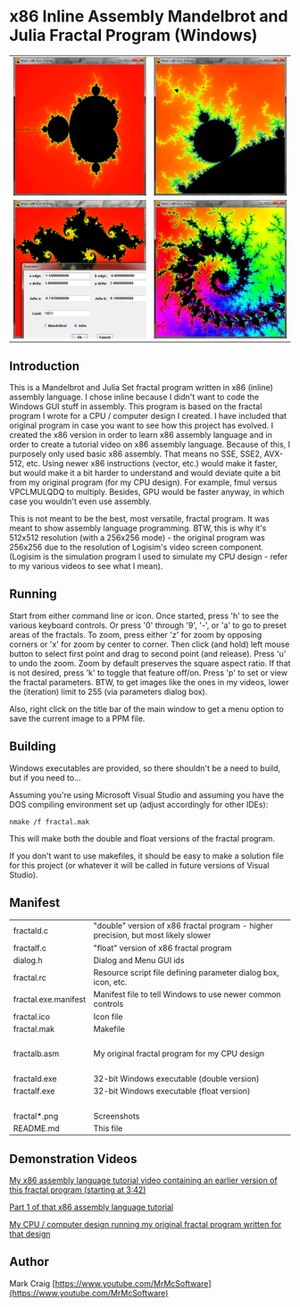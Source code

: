 x86 Inline Assembly Mandelbrot and Julia Fractal Program (Windows)
==================================================================

<table>
<tr><td><img src="fractal1.png"/></td><td><img src="fractal2.png"/></td></tr>
<tr><td><img src="fractal3.png"/></td><td><img src="fractal4.png"/></td></tr>
</table>
 
## Introduction

This is a Mandelbrot and Julia Set fractal program written in x86 (inline)
assembly language.  I chose inline because I didn't want to code the Windows
GUI stuff in assembly.  This program is based on the fractal program I wrote
for a CPU / computer design I created.  I have included that original program
in case you want to see how this project has evolved.  I created the x86 version
in order to learn x86 assembly language and in order to create a tutorial video
on x86 assembly language.  Because of this, I purposely only used basic x86
assembly.  That means no SSE, SSE2, AVX-512, etc.  Using newer x86 instructions
(vector, etc.) would make it faster, but would make it a bit harder to
understand and would deviate quite a bit from my original program (for my CPU
design).  For example, fmul versus VPCLMULQDQ to multiply.  Besides, GPU would
be faster anyway, in which case you wouldn't even use assembly.

This is not meant to be the best, most versatile, fractal program.  It was
meant to show assembly language programming.  BTW, this is why it's 512x512
resolution (with a 256x256 mode) - the original program was 256x256 due to the
resolution of Logisim's video screen component.  (Logisim is the simulation
program I used to simulate my CPU design - refer to my various videos to see
what I mean).

## Running

Start from either command line or icon.
Once started, press 'h' to see the various keyboard controls.  Or press
'0' through '9', '-', or 'a' to go to preset areas of the fractals.  To zoom,
press either 'z' for zoom by opposing corners or 'x' for zoom by center to
corner.  Then click (and hold) left mouse button to select first point and
drag to second point (and release).  Press 'u' to undo the zoom.  Zoom by
default preserves the square aspect ratio.  If that is not desired, press 'k'
to toggle that feature off/on.  Press 'p' to set or view the fractal
parameters.  BTW, to get images like the ones in my videos, lower the
(iteration) limit to 255 (via parameters dialog box).

Also, right click on the title bar of the main window to get a menu option to
save the current image to a PPM file.

## Building

Windows executables are provided, so there shouldn't be a need to build, but if
you need to...

Assuming you're using Microsoft Visual Studio and assuming you have the DOS
compiling environment set up (adjust accordingly for other IDEs):

    nmake /f fractal.mak

This will make both the double and float versions of the fractal program.

If you don't want to use makefiles, it should be easy to make a solution file
for this project (or whatever it will be called in future versions of
Visual Studio).

## Manifest

<table>
<tr><td>fractald.c</td><td>"double" version of x86 fractal program - higher precision, but most likely slower</td></tr>
<tr><td>fractalf.c</td><td>"float" version of x86 fractal program</td></tr>
<tr><td>dialog.h</td><td>Dialog and Menu GUI ids</td></tr>
<tr><td>fractal.rc</td><td>Resource script file defining parameter dialog box, icon, etc.</td></tr>
<tr><td>fractal.exe.manifest</td><td>Manifest file to tell Windows to use newer common controls</td></tr>
<tr><td>fractal.ico</td><td>Icon file</td></tr>
<tr><td>fractal.mak</td><td>Makefile</td></tr>
<tr><td>&nbsp;</td><td>&nbsp;</td></tr>
<tr><td>fractalb.asm</td><td>My original fractal program for my CPU design</td></tr>
<tr><td>&nbsp;</td><td>&nbsp;</td></tr>
<tr><td>fractald.exe</td><td>32-bit Windows executable (double version)</td></tr>
<tr><td>fractalf.exe</td><td>32-bit Windows executable (float version)</td></tr>
<tr><td>&nbsp;</td><td>&nbsp;</td></tr>
<tr><td>fractal*.png</td><td>Screenshots</td></tr>
<tr><td>README.md</td><td>This file</td></tr>
</table>

## Demonstration Videos

[My x86 assembly language tutorial video containing an earlier version of this fractal program (starting at 3:42)](https://www.youtube.com/watch?v=KgPVx_kfBik)

[Part 1 of that x86 assembly language tutorial](https://www.youtube.com/watch?v=2i935mP6hUM)

[My CPU / computer design running my original fractal program written for that design](https://www.youtube.com/watch?v=ygf0aa1r3NY)

## Author

Mark Craig
[https://www.youtube.com/MrMcSoftware](https://www.youtube.com/MrMcSoftware)
